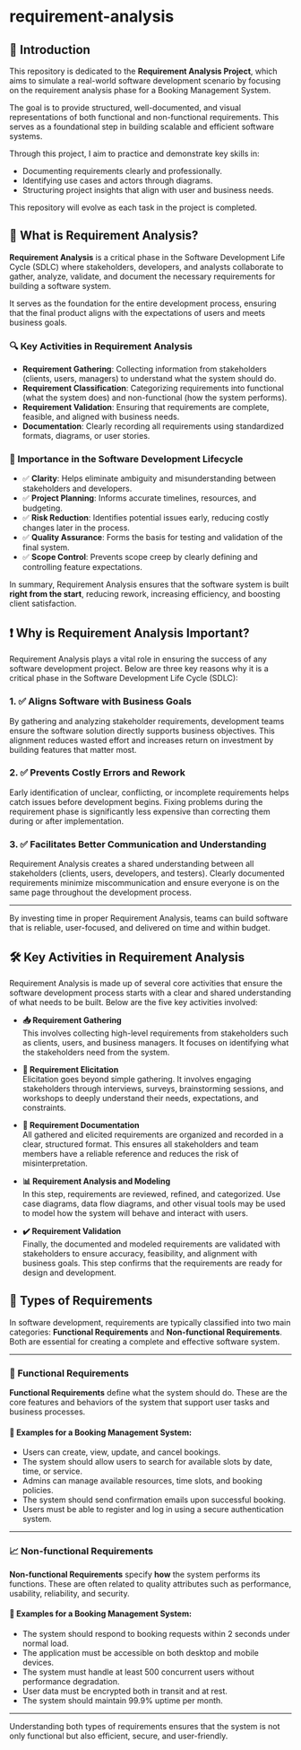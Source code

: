 # requirement-analysis

## 📌 Introduction

This repository is dedicated to the **Requirement Analysis Project**, which aims to simulate a real-world software development scenario by focusing on the requirement analysis phase for a Booking Management System.

The goal is to provide structured, well-documented, and visual representations of both functional and non-functional requirements. This serves as a foundational step in building scalable and efficient software systems. 

Through this project, I aim to practice and demonstrate key skills in:
- Documenting requirements clearly and professionally.
- Identifying use cases and actors through diagrams.
- Structuring project insights that align with user and business needs.

This repository will evolve as each task in the project is completed.

## 📖 What is Requirement Analysis?

**Requirement Analysis** is a critical phase in the Software Development Life Cycle (SDLC) where stakeholders, developers, and analysts collaborate to gather, analyze, validate, and document the necessary requirements for building a software system.

It serves as the foundation for the entire development process, ensuring that the final product aligns with the expectations of users and meets business goals.

### 🔍 Key Activities in Requirement Analysis
- **Requirement Gathering**: Collecting information from stakeholders (clients, users, managers) to understand what the system should do.
- **Requirement Classification**: Categorizing requirements into functional (what the system does) and non-functional (how the system performs).
- **Requirement Validation**: Ensuring that requirements are complete, feasible, and aligned with business needs.
- **Documentation**: Clearly recording all requirements using standardized formats, diagrams, or user stories.

### 🧩 Importance in the Software Development Lifecycle
- ✅ **Clarity**: Helps eliminate ambiguity and misunderstanding between stakeholders and developers.
- ✅ **Project Planning**: Informs accurate timelines, resources, and budgeting.
- ✅ **Risk Reduction**: Identifies potential issues early, reducing costly changes later in the process.
- ✅ **Quality Assurance**: Forms the basis for testing and validation of the final system.
- ✅ **Scope Control**: Prevents scope creep by clearly defining and controlling feature expectations.

In summary, Requirement Analysis ensures that the software system is built **right from the start**, reducing rework, increasing efficiency, and boosting client satisfaction.

## ❗ Why is Requirement Analysis Important?

Requirement Analysis plays a vital role in ensuring the success of any software development project. Below are three key reasons why it is a critical phase in the Software Development Life Cycle (SDLC):

### 1. ✅ Aligns Software with Business Goals
By gathering and analyzing stakeholder requirements, development teams ensure the software solution directly supports business objectives. This alignment reduces wasted effort and increases return on investment by building features that matter most.

### 2. ✅ Prevents Costly Errors and Rework
Early identification of unclear, conflicting, or incomplete requirements helps catch issues before development begins. Fixing problems during the requirement phase is significantly less expensive than correcting them during or after implementation.

### 3. ✅ Facilitates Better Communication and Understanding
Requirement Analysis creates a shared understanding between all stakeholders (clients, users, developers, and testers). Clearly documented requirements minimize miscommunication and ensure everyone is on the same page throughout the development process.

---

By investing time in proper Requirement Analysis, teams can build software that is reliable, user-focused, and delivered on time and within budget.

## 🛠️ Key Activities in Requirement Analysis

Requirement Analysis is made up of several core activities that ensure the software development process starts with a clear and shared understanding of what needs to be built. Below are the five key activities involved:

- **📥 Requirement Gathering**  
  This involves collecting high-level requirements from stakeholders such as clients, users, and business managers. It focuses on identifying what the stakeholders need from the system.

- **🧠 Requirement Elicitation**  
  Elicitation goes beyond simple gathering. It involves engaging stakeholders through interviews, surveys, brainstorming sessions, and workshops to deeply understand their needs, expectations, and constraints.

- **📝 Requirement Documentation**  
  All gathered and elicited requirements are organized and recorded in a clear, structured format. This ensures all stakeholders and team members have a reliable reference and reduces the risk of misinterpretation.

- **📊 Requirement Analysis and Modeling**  
  In this step, requirements are reviewed, refined, and categorized. Use case diagrams, data flow diagrams, and other visual tools may be used to model how the system will behave and interact with users.

- **✔️ Requirement Validation**  
  Finally, the documented and modeled requirements are validated with stakeholders to ensure accuracy, feasibility, and alignment with business goals. This step confirms that the requirements are ready for design and development.

## 🧩 Types of Requirements

In software development, requirements are typically classified into two main categories: **Functional Requirements** and **Non-functional Requirements**. Both are essential for creating a complete and effective software system.

---

### 🔧 Functional Requirements

**Functional Requirements** define what the system should do. These are the core features and behaviors of the system that support user tasks and business processes.

#### 📌 Examples for a Booking Management System:
- Users can create, view, update, and cancel bookings.
- The system should allow users to search for available slots by date, time, or service.
- Admins can manage available resources, time slots, and booking policies.
- The system should send confirmation emails upon successful booking.
- Users must be able to register and log in using a secure authentication system.

---

### 📈 Non-functional Requirements

**Non-functional Requirements** specify **how** the system performs its functions. These are often related to quality attributes such as performance, usability, reliability, and security.

#### 📌 Examples for a Booking Management System:
- The system should respond to booking requests within 2 seconds under normal load.
- The application must be accessible on both desktop and mobile devices.
- The system must handle at least 500 concurrent users without performance degradation.
- User data must be encrypted both in transit and at rest.
- The system should maintain 99.9% uptime per month.

---

Understanding both types of requirements ensures that the system is not only functional but also efficient, secure, and user-friendly.
